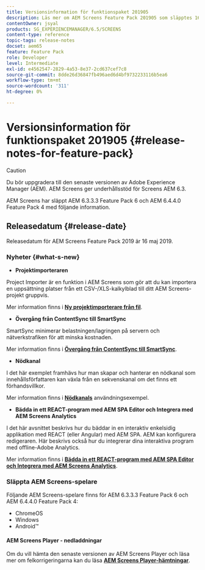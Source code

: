 ```yaml
---
title: Versionsinformation för funktionspaket 201905
description: Läs mer om AEM Screens Feature Pack 201905 som släpptes 16 maj 2019.
contentOwner: jsyal
products: SG_EXPERIENCEMANAGER/6.5/SCREENS
content-type: reference
topic-tags: release-notes
docset: aem65
feature: Feature Pack
role: Developer
level: Intermediate
exl-id: e4562547-2829-4a53-8e37-2cd637cef7c8
source-git-commit: 8dde26d36847fb496aed6d4bf9732233116b5ea6
workflow-type: tm+mt
source-wordcount: '311'
ht-degree: 0%

---
```


# Versionsinformation för funktionspaket 201905 {#release-notes-for-feature-pack}

>[!CAUTION]
>
>Du bör uppgradera till den senaste versionen av Adobe Experience Manager (AEM). AEM Screens ger underhållsstöd för Screens AEM 6.3.

AEM Screens har släppt AEM 6.3.3.3 Feature Pack 6 och AEM 6.4.4.0 Feature Pack 4 med följande information.

## Releasedatum {#release-date}

Releasedatum för AEM Screens Feature Pack 2019 är 16 maj 2019.

### Nyheter {#what-s-new}

* **Projektimporteraren**

Project Importer är en funktion i AEM Screens som gör att du kan importera en uppsättning platser från ett CSV-/XLS-kalkylblad till ditt AEM Screens-projekt gruppvis.

Mer information finns i **[Ny projektimporterare från fil](project-importer.md)**.

* **Övergång från ContentSync till SmartSync**

SmartSync minimerar belastningen/lagringen på servern och nätverkstrafiken för att minska kostnaden.

Mer information finns i **[Övergång från ContentSync till SmartSync](smartsync.md)**.

* **Nödkanal**

I det här exemplet framhävs hur man skapar och hanterar en nödkanal som innehållsförfattaren kan växla från en sekvenskanal om det finns ett förhandsvillkor.

Mer information finns i **[Nödkanals](emergency-channel.md)** användningsexempel.

* **Bädda in ett REACT-program med AEM SPA Editor och Integrera med AEM Screens Analytics**

I det här avsnittet beskrivs hur du bäddar in en interaktiv enkelsidig applikation med REACT (eller Angular) med AEM SPA. AEM kan konfigurera redigeraren. Här beskrivs också hur du integrerar dina interaktiva program med offline-Adobe Analytics.

Mer information finns i **[Bädda in ett REACT-program med AEM SPA Editor och Integrera med AEM Screens Analytics](embedding-react-app.md)**.

### Släppta AEM Screens-spelare

Följande AEM Screens-spelare finns för AEM 6.3.3.3 Feature Pack 6 och AEM 6.4.4.0 Feature Pack 4:

* ChromeOS
* Windows
* Android™

#### AEM Screens Player - nedladdningar

Om du vill hämta den senaste versionen av AEM Screens Player och läsa mer om felkorrigeringarna kan du läsa **[AEM Screens Player-hämtningar](https://download.macromedia.com/screens/)**.
